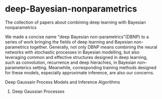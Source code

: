 # deep-Bayesian-nonparametrics
The collection of papers about combining deep learning with Bayesian nonparametrics

  We made a concise name "deep Bayesian non-parametrics"(DBNP) to a series of work bringing the fields of deep learning and Bayesian non-parametrics together. Generally, not only DBNP means combining the neural networks with stochastic processes in Bayesian modelling, but also leveraging common and effective structures designed in deep learning, such as convolution, recurrence and deep hierachies, in Bayesian non-parameterics setting. Meanwhile, corresponding training methods designed for these models, especially approximate inference, are also our concerns.      

Deep Gaussain Process Models and Inference Algorithms
1. Deep Gaussian Processes
